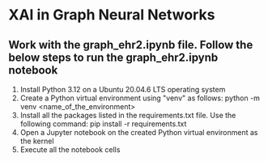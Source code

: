 # XAI in Graph Neural Networks
## Work with the graph_ehr2.ipynb file. Follow the below steps to run the graph_ehr2.ipynb notebook
1. Install Python 3.12 on a Ubuntu 20.04.6 LTS operating system
2. Create a Python virtual environment using "venv" as follows: python -m venv <name_of_the_environment>
3. Install all the packages listed in the requirements.txt file. Use the following command: pip install -r requirements.txt
4. Open a Jupyter notebook on the created Python virtual environment as the kernel
5. Execute all the notebook cells 